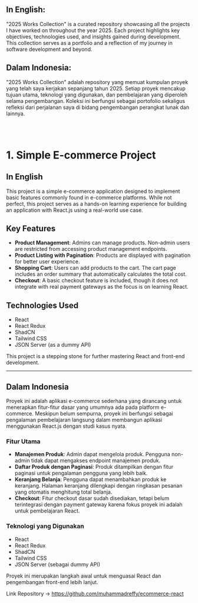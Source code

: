 ## In English:

"2025 Works Collection" is a curated repository showcasing all the projects I have worked on throughout the year 2025. Each project highlights key objectives, technologies used, and insights gained during development. This collection serves as a portfolio and a reflection of my journey in software development and beyond.


## Dalam Indonesia:

"2025 Works Collection" adalah repository yang memuat kumpulan proyek yang telah saya kerjakan sepanjang tahun 2025. Setiap proyek mencakup tujuan utama, teknologi yang digunakan, dan pembelajaran yang diperoleh selama pengembangan. Koleksi ini berfungsi sebagai portofolio sekaligus refleksi dari perjalanan saya di bidang pengembangan perangkat lunak dan lainnya.

<br><br>

# 1. Simple E-commerce Project

## In English
This project is a simple e-commerce application designed to implement basic features commonly found in e-commerce platforms. While not perfect, this project serves as a hands-on learning experience for building an application with React.js using a real-world use case.

## Key Features
- **Product Management**: Admins can manage products. Non-admin users are restricted from accessing product management endpoints.
- **Product Listing with Pagination**: Products are displayed with pagination for better user experience.
- **Shopping Cart**: Users can add products to the cart. The cart page includes an order summary that automatically calculates the total cost.
- **Checkout**: A basic checkout feature is included, though it does not integrate with real payment gateways as the focus is on learning React.

## Technologies Used
- React
- React Redux
- ShadCN
- Tailwind CSS
- JSON Server (as a dummy API)

This project is a stepping stone for further mastering React and front-end development.

---

## Dalam Indonesia
Proyek ini adalah aplikasi e-commerce sederhana yang dirancang untuk menerapkan fitur-fitur dasar yang umumnya ada pada platform e-commerce. Meskipun belum sempurna, proyek ini berfungsi sebagai pengalaman pembelajaran langsung dalam membangun aplikasi menggunakan React.js dengan studi kasus nyata.

### Fitur Utama
- **Manajemen Produk**: Admin dapat mengelola produk. Pengguna non-admin tidak dapat mengakses endpoint manajemen produk.
- **Daftar Produk dengan Paginasi**: Produk ditampilkan dengan fitur paginasi untuk pengalaman pengguna yang lebih baik.
- **Keranjang Belanja**: Pengguna dapat menambahkan produk ke keranjang. Halaman keranjang dilengkapi dengan ringkasan pesanan yang otomatis menghitung total belanja.
- **Checkout**: Fitur checkout dasar sudah disediakan, tetapi belum terintegrasi dengan payment gateway karena fokus proyek ini adalah untuk pembelajaran React.

### Teknologi yang Digunakan
- React
- React Redux
- ShadCN
- Tailwind CSS
- JSON Server (sebagai dummy API)

Proyek ini merupakan langkah awal untuk menguasai React dan pengembangan front-end lebih lanjut.

Link Repository -> https://github.com/muhammadreffy/ecommerce-react
